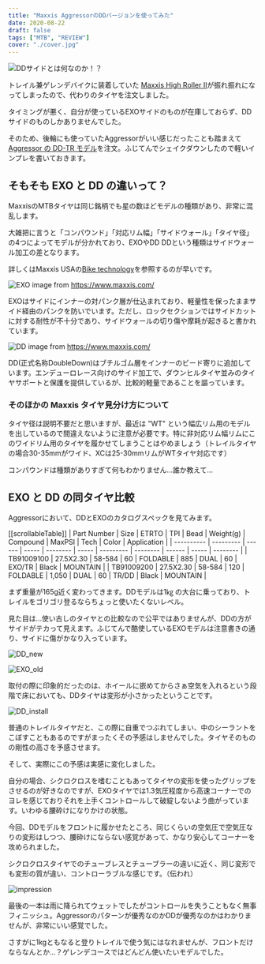 ```yaml
---
title: "Maxxis AggressorのDDバージョンを使ってみた"
date: 2020-08-22
draft: false
tags: ["MTB", "REVIEW"]
cover: "./cover.jpg"
---
```


![DDサイドとは何なのか！？](./try_dd.jpg)

トレイル兼ゲレンデバイクに装着していた [Maxxis High Roller II](https://www.chainreactioncycles.com/jp/ja/maxxis-high-roller-ii-mtb-%E3%82%BF%E3%82%A4%E3%83%A4-tr-/rp-prod133186)が振れ振れになってしまったので、代わりのタイヤを注文しました。

タイミングが悪く、自分が使っているEXOサイドのものが在庫しておらず、DDサイドのものしかありませんでした。

そのため、後輪にも使っていたAggressorがいい感じだったことも踏まえて[Aggressor の DD-TR モデル](https://www.chainreactioncycles.com/jp/ja/maxxis-aggressor-mtb-%E3%82%BF%E3%82%A4%E3%83%A4-tr-dd-/rp-prod149597)を注文。ふじてんでシェイクダウンしたので軽いインプレを書いておきます。

## そもそも EXO と DD の違いって？

MaxxisのMTBタイヤは同じ銘柄でも星の数ほどモデルの種類があり、非常に混乱します。

大雑把に言うと「コンパウンド」「対応リム幅」「サイドウォール」「タイヤ径」の4つによってモデルが分かれており、EXOやDD
DDという種類はサイドウォール加工の差となります。

詳しくはMaxxis USAの[Bike technology](https://www.maxxis.com/technology/bike-technology)を参照するのが早いです。

![EXO](./exo-protection.jpg)
image from <https://www.maxxis.com/>

EXOはサイドにインナーの対パンク層が仕込まれており、軽量性を保ったままサイド経由のパンクを防いでいます。ただし、ロックセクションではサイドカットに対する耐性が不十分であり、サイドウォールの切り傷や摩耗が起きると書かれています。

![DD](./doubledown-protection.jpg)
image from <https://www.maxxis.com/>

DD(正式名称DoubleDown)はブチルゴム層をインナーのビード寄りに追加しています。エンデューロレース向けのサイド加工で、ダウンヒルタイヤ並みのタイヤサポートと保護を提供しているが、比較的軽量であることを謳っています。

### そのほかの Maxxis タイヤ見分け方について

タイヤ径は説明不要だと思いますが、最近は "WT" という幅広リム用のモデルを出しているので間違えないように注意が必要です。特に非対応リム幅リムにこのワイドリム用のタイヤを履かせてしまうことはやめましょう（トレイルタイヤの場合30-35mmがワイド、XCは25-30mmリムがWTタイヤ対応です）

コンパウンドは種類がありすぎて何もわかりません…誰か教えて…

## EXO と DD の同タイヤ比較

Aggressorにおいて、DDとEXOのカタログスペックを見てみます。

[[scrollableTable]]
| Part Number | Size | ETRTO | TPI | Bead | Weight(g) | Compound | MaxPSI | Tech | Color | Application |
| ---------- | --------- | ------ | ----- | -------- | ----- | --------- | -------- | ------ | ----- | -------- |
| TB91009100 | 27.5X2.30 | 58-584 | 60 | FOLDABLE | 885 | DUAL | 60 | EXO/TR | Black | MOUNTAIN |
| TB91009200 | 27.5X2.30 | 58-584 | 120 | FOLDABLE | 1,050 | DUAL | 60 | TR/DD | Black | MOUNTAIN |

まず重量が165g近く変わってきます。DDモデルは1㎏ の大台に乗っており、トレイルをゴリゴリ登るならちょっと使いたくないレベル。

見た目は…使い古しのタイヤとの比較なので公平ではありませんが、DDの方がサイドがテカって見えます。ふじてんで酷使しているEXOモデルは注意書きの通り、サイドに傷がかなり入っています。

![DD_new](./dd_new.jpg)

![EXO_old](./exo_old.jpg)

取付の際に印象的だったのは、ホイールに嵌めてからさぁ空気を入れるという段階で床においても、DDタイヤは変形が小さかったということです。

![DD_install](./dd_install.jpg)

普通のトレイルタイヤだと、この際に自重でつぶれてしまい、中のシーラントをこぼすこともあるのですがまったくその予感はしませんでした。タイヤそのものの剛性の高さを予感させます。

そして、実際にこの予感は実感に変化しました。

自分の場合、シクロクロスを嗜むこともあってタイヤの変形を使ったグリップをさせるのが好きなのですが、EXOタイヤでは1.3気圧程度から高速コーナーでのヨレを感じておりそれを上手くコントロールして破綻しないよう曲がっています。いわゆる腰砕けになりかけの状態。

今回、DDモデルをフロントに履かせたところ、同じくらいの空気圧で空気圧なりの変形はしつつ、腰砕けにならない感覚があって、かなり安心してコーナーを攻められました。

シクロクロスタイヤでのチューブレスとチューブラーの違いに近く、同じ変形でも変形の質が違い、コントローラブルな感じです。（伝われ）

![impression](./wet_try.jpg)

最後の一本は雨に降られてウェットでしたがコントロールを失うこともなく無事フィニッシュ。Aggressorのパターンが優秀なのかDDが優秀なのかはわかりませんが、非常にいい感覚でした。

さすがに1kgともなると登りトレイルで使う気にはなれませんが、フロントだけならなんとか…？ゲレンデコースではどんどん使いたいモデルでした。

<LinkBox isAmazonLink url="https://www.amazon.co.jp/dp/B01D2ZFFCM/" />

